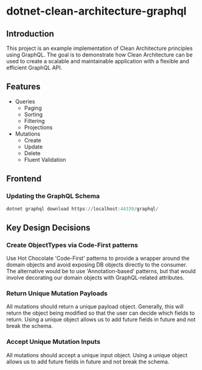 # dotnet-clean-architecture-graphql

## Introduction

This project is an example implementation of Clean Architecture principles using GraphQL. The goal is to demonstrate how Clean Architecture can be used to create a scalable and maintainable application with a flexible and efficient GraphQL API.

## Features

- Queries
  - Paging
  - Sorting
  - Filtering
  - Projections
- Mutations
  - Create
  - Update
  - Delete
  - Fluent Validation

## Frontend

### Updating the GraphQL Schema

```ps1
dotnet graphql download https://localhost:44339/graphql/
```

## Key Design Decisions

### Create ObjectTypes via Code-First patterns

Use Hot Chocolate 'Code-First' patterns to provide a wrapper around the domain objects and avoid exposing DB objects directly to the consumer.  The alternative would be to use 'Annotation-based' patterns, but that would involve decorating our domain objects with GraphQL-related attributes.

### Return Unique Mutation Payloads

All mutations should return a unique payload object.  Generally, this will return the object being modified so that the user can decide which fields to return.  Using a unique object allows us to add future fields in future and not break the schema.

### Accept Unique Mutation Inputs

All mutations should accept a unique input object.  Using a unique object allows us to add future fields in future and not break the schema.
